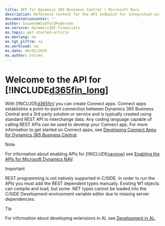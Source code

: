 ```yaml
---
title: API for Dynamics 365 Business Central | Microsoft Docs
description: Reference content for the API endpoint for integration with Dynamics 365 Business Central.
documentationcenter: ''
author: SusanneWindfeldPedersen
ms.service: dynamics365-financials
ms.topic: get-started-article
ms.devlang: na
ms.tgt_pltfrm: na
ms.workload: na
ms.date: 04/01/2019
ms.author: solsen
---
```


# Welcome to the API for [!INCLUDE[d365fin_long](../includes/d365fin_long_md.md)]
With [!INCLUDE[d365fin](../includes/d365fin_md.md)] you can create Connect apps. Connect apps establishes a point-to-point connection between Dynamics 365 Business Central and a 3rd party solution or service and is typically created using standard REST API to interchange data. Any coding language capable of calling REST APIs can be used to develop your Connect app. For more information to get started on Connect apps, see [Developing Connect Apps for Dynamics 365 Business Central](https://docs.microsoft.com/en-us/dynamics365/business-central/dev-itpro/developer/devenv-develop-connect-apps).

> [!NOTE]  
> For information about enabling APIs for [!INCLUDE[navnow](../includes/navnow_md.md)] see [Enabling the APIs for Microsoft Dynamics NAV](enabling-apis-for-dynamics-nav.md).

> [!IMPORTANT]  
> REST programming is not natively supported in C/SIDE. In order to run the APIs you must add the REST dependent types manually. Existing W1 objects can compile and load, but some .NET types cannot be loaded into the C/SIDE Development environment variable editor due to missing server dependencies.

> [!TIP]  
> For information about developing extensions in AL see [Development in AL](https://docs.microsoft.com/en-us/dynamics365/business-central/dev-itpro/developer/devenv-dev-overview).

